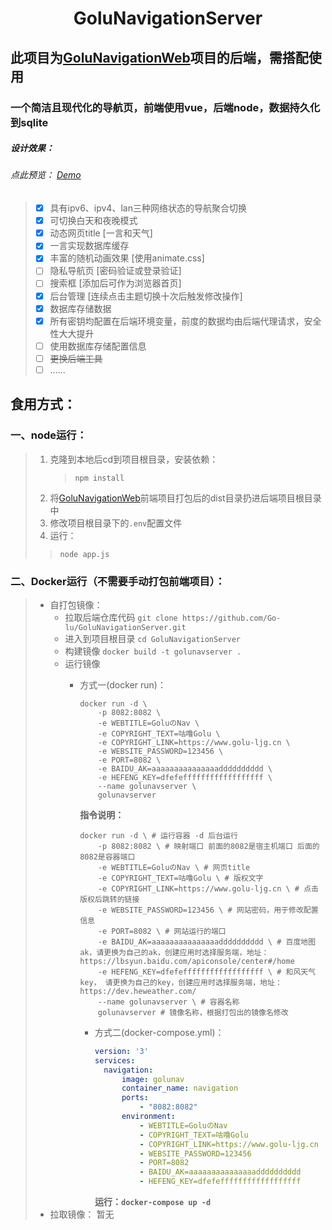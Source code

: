 <h1 style="text-align: center;">GoluNavigationServer</h1>

## 此项目为[GoluNavigationWeb](https://github.com/Go-lu/GoluNavigationWeb)项目的后端，需搭配使用
### 一个简洁且现代化的导航页，前端使用vue，后端node，数据持久化到sqlite

##### 设计效果：
###### _点此预览： [Demo](http://demo.nav.golu.top)_
> - [x] 具有ipv6、ipv4、lan三种网络状态的导航聚合切换
> - [x] 可切换白天和夜晚模式
> - [x] 动态网页title [一言和天气]
> - [x] 一言实现数据库缓存
> - [x] 丰富的随机动画效果 [使用animate.css]
> - [ ] 隐私导航页 [密码验证或登录验证]
> - [ ] 搜索框 [添加后可作为浏览器首页]
> - [x] 后台管理 [连续点击主题切换十次后触发修改操作]
> - [x] 数据库存储数据
> - [x] 所有密钥均配置在后端环境变量，前度的数据均由后端代理请求，安全性大大提升
> - [ ] 使用数据库存储配置信息
> - [ ] ~~更换后端工具~~
> - [ ] ......

## 食用方式：
### 一、node运行：
> 1. 克隆到本地后cd到项目根目录，安装依赖：
>    >
>    > `npm install`
>    >
> 2. 将[GoluNavigationWeb](https://github.com/Go-lu/GoluNavigationWeb)前端项目打包后的dist目录扔进后端项目根目录中
> 3. 修改项目根目录下的`.env`配置文件
> 4.  运行：
>    >
>    > 
>    >
>    >  `node app.js`


### 二、Docker运行（不需要手动打包前端项目）：  
> - 自打包镜像：
>   - 拉取后端仓库代码 `git clone https://github.com/Go-lu/GoluNavigationServer.git`
>   - 进入到项目根目录 `cd GoluNavigationServer`
>   - 构建镜像 `docker build -t golunavserver .`
>   - 运行镜像 
>     - 方式一(docker run)：
>       ~~~docker
>       docker run -d \
>           -p 8082:8082 \
>           -e WEBTITLE=GoluのNav \
>           -e COPYRIGHT_TEXT=咕噜Golu \
>           -e COPYRIGHT_LINK=https://www.golu-ljg.cn \
>           -e WEBSITE_PASSWORD=123456 \
>           -e PORT=8082 \
>           -e BAIDU_AK=aaaaaaaaaaaaaaadddddddddd \
>           -e HEFENG_KEY=dfefeffffffffffffffffff \
>           --name golunavserver \
>           golunavserver
>       ~~~
>       **指令说明：**
>       ~~~docker
>       docker run -d \ # 运行容器 -d 后台运行
>           -p 8082:8082 \ # 映射端口 前面的8082是宿主机端口 后面的8082是容器端口
>           -e WEBTITLE=GoluのNav \ # 网页title
>           -e COPYRIGHT_TEXT=咕噜Golu \ # 版权文字
>           -e COPYRIGHT_LINK=https://www.golu-ljg.cn \ # 点击版权后跳转的链接
>           -e WEBSITE_PASSWORD=123456 \ # 网站密码，用于修改配置信息
>           -e PORT=8082 \ # 网站运行的端口
>           -e BAIDU_AK=aaaaaaaaaaaaaaadddddddddd \ # 百度地图ak，请更换为自己的ak，创建应用时选择服务端，地址：https://lbsyun.baidu.com/apiconsole/center#/home
>           -e HEFENG_KEY=dfefeffffffffffffffffff \ # 和风天气key， 请更换为自己的key，创建应用时选择服务端，地址：https://dev.heweather.com/
>           --name golunavserver \ # 容器名称
>           golunavserver # 镜像名称，根据打包出的镜像名修改
>       ~~~
>       
>       - 方式二(docker-compose.yml)：
>         ~~~yaml
>         version: '3'
>         services:
>           navigation:
>               image: golunav
>               container_name: navigation
>               ports:
>                   - "8082:8082"
>               environment:
>                   - WEBTITLE=GoluのNav
>                   - COPYRIGHT_TEXT=咕噜Golu
>                   - COPYRIGHT_LINK=https://www.golu-ljg.cn
>                   - WEBSITE_PASSWORD=123456
>                   - PORT=8082
>                   - BAIDU_AK=aaaaaaaaaaaaaaadddddddddd
>                   - HEFENG_KEY=dfefeffffffffffffffffff
>         ~~~
>         **运行：`docker-compose up -d`**
> - 拉取镜像：
>   暂无

